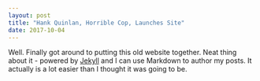 ```yaml
---
layout: post
title: "Hank Quinlan, Horrible Cop, Launches Site"
date: 2017-10-04
---
```


Well. Finally got around to putting this old website together. Neat thing about it - powered by [Jekyll](http://jekyllrb.com) and I can use Markdown to author my posts. It actually is a lot easier than I thought it was going to be.
